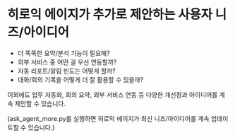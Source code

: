 # 히로익 에이지가 추가로 제안하는 사용자 니즈/아이디어

- 더 똑똑한 요약/분석 기능이 필요해?
- 외부 서비스 중 어떤 걸 우선 연동할까?
- 자동 리포트/알림 빈도는 어떻게 할까?
- 대화/회의 기록을 어떻게 더 잘 활용할 수 있을까?

이외에도 업무 자동화, 회의 요약, 외부 서비스 연동 등 다양한 개선점과 아이디어를 계속 제안할 수 있습니다.

(ask_agent_more.py를 실행하면 히로익 에이지가 최신 니즈/아이디어를 계속 업데이트할 수 있습니다.)

